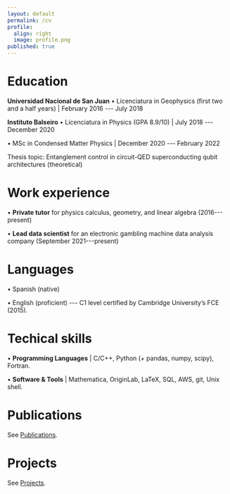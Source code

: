 ```yaml
---
layout: default
permalink: /cv
profile:
  align: right
  image: profile.png
published: true
---
```


# Education

**Universidad Nacional de San Juan**
• Licenciatura in Geophysics (first two and a half years) | February 2016 --- July 2018

**Instituto Balseiro**
• Licenciatura in Physics (GPA 8.9/10) | July 2018 --- December 2020

• MSc in Condensed Matter Physics | December 2020 --- February 2022

Thesis topic: Entanglement control in circuit-QED superconducting qubit architectures (theoretical)

# Work experience
• **Private tutor** for physics calculus, geometry, and linear algebra (2016---present)

• **Lead data scientist** for an electronic gambling machine data analysis company (September 2021---present)

# Languages
• Spanish (native)

• English (proficient) --- C1 level certified by Cambridge University’s FCE (2015).

# Techical skills 

• **Programming Languages** | C/C++, Python (+ pandas, numpy, scipy), Fortran.

• **Software & Tools** | Mathematica, OriginLab, LaTeX, SQL, AWS, git, Unix shell.

# Publications
See [Publications](publications).

# Projects
See [Projects](projects).